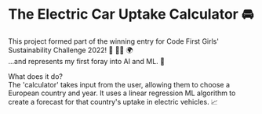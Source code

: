 # The Electric Car Uptake Calculator 🚘

This project formed part of the winning entry for Code First Girls' Sustainability Challenge 2022! 🥇 👩🏼 🌍  
...and represents my first foray into AI and ML. 🧠 

What does it do?  
The 'calculator' takes input from the user, allowing them to choose a European country and year. 
It uses a linear regression ML algorithm to create a forecast for that country's uptake in electric vehicles. 📈

